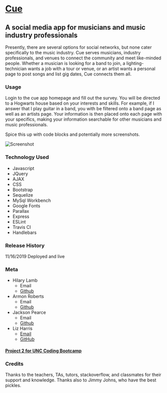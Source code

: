 # [Cue](https://project-2-uncbootcamp.herokuapp.com/)

## A social media app for musicians and music industry professionals

Presently, there are several options for social networks, but none cater specifically to the music industry. Cue serves musicians, industry professionals, and venues to connect the community and meet like-minded people. Whether a musician is looking for a band to join, a lighting-technician wants a job with a tour or venue, or an artist wants a personal page to post songs and list gig dates, Cue connects them all. 

### Usage

Login to the cue app homepage and fill out the survey. You will be directed to a Hogwarts house based on your interests and skills. For example, if I answer that I play guitar in a band, you with be filtered onto a band page as well as an artists page. Your information is then placed onto each page with your specifics, making your information searchable for other musicians and music professionals.

Spice this up with code blocks and potentially more screenshots.

![Screenshot](/screenshot.png)

### Technology Used

- Javascript
- JQuery
- AJAX
- CSS
- Bootstrap
- Sequelize
- MySql Workbench
- Google Fonts
- Parallax
- Express
- ESLint
- Travis CI
- Handlebars

### Release History

11/16/2019 Deployed and live

### Meta

- Hilary Lamb
  - Email
  - [Github](https://github.com/hilarykathleen)
- Armon Roberts
  - Email
  - [Github](http://github.com/armonkahil)
- Jackson Pearce
  - Email
  - [Github](http://github.com/Jackson-Pearce)
- Liz Harris
  - [Email](lizharris90210@gmail.com)
  - [GitHub](https://github.com/lizharris90210)

#### [Project 2 for UNC Coding Bootcamp](https://github.com/lizharris90210/project-2)

### Credits

Thanks to the teachers, TAs, tutors, stackoverflow, and classmates for their support and knowledge. Thanks also to Jimmy Johns, who have the best pickles.

